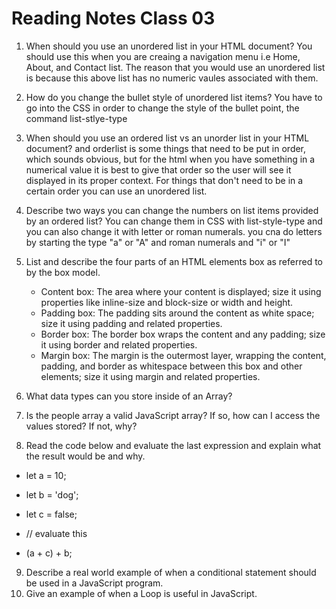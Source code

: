 # Reading Notes Class 03

1. When should you use an unordered list in your HTML document? You should use this when you are creaing a navigation menu i.e Home, About, and Contact list. The reason that you would use an unordered list is because this above list has no numeric vaules associated with them. 
2. How do you change the bullet style of unordered list items? You have to go into the CSS in order to change the style of the bullet point, the command list-stlye-type
3. When should you use an ordered list vs an unorder list in your HTML document? and orderlist is some things that need to be put in order, which sounds obvious, but for the html when you have something in a numerical value it is best to give that order so the user will see it displayed in its proper context. For things that don't need to be in a certain order you can use an unordered list. 
4. Describe two ways you can change the numbers on list items provided by an ordered list? You can change them in CSS with list-style-type and you can also change it with letter or roman numerals. you cna do letters by starting the type "a" or "A" and roman numerals and "i" or "I"

5. List and describe the four parts of an HTML elements box as referred to by the box model.
    - Content box: The area where your content is displayed; size it using properties like inline-size and block-size or width and height.
    - Padding box: The padding sits around the content as white space; size it using padding and related properties.
    - Border box: The border box wraps the content and any padding; size it using border and related properties.
    - Margin box: The margin is the outermost layer, wrapping the content, padding, and border as whitespace between this box and other elements; size it using margin         and related properties.

6. What data types can you store inside of an Array?
7. Is the people array a valid JavaScript array? If so, how can I access the values stored? If not, why?

8. Read the code below and evaluate the last expression and explain what the result would be and why.
  - let a = 10;
  - let b = 'dog';
  - let c = false;

  - // evaluate this
  - (a + c) + b;
9. Describe a real world example of when a conditional statement should be used in a JavaScript program.
10. Give an example of when a Loop is useful in JavaScript.
